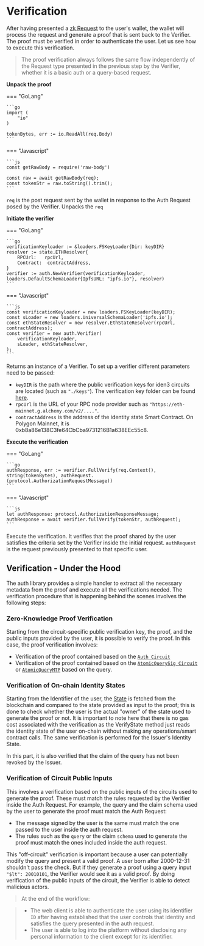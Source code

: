 # Verification

After having presented a [zk Request](./request-api-guide.md) to the user's wallet, the wallet will process the request and generate a proof that is sent back to the Verifier. 
The proof must be verified in order to authenticate the user. 
Let us see how to execute this verification.

> The proof verification always follows the same flow independently of the Request type presented in the previous step by the Verifier, whether it is a basic auth or a query-based request.

**Unpack the proof** 

=== "GoLang"

    ```go
    import (
        "io"
    )

    tokenBytes, err := io.ReadAll(req.Body)
    ```

=== "Javascript"

    ```js
    const getRawBody = require('raw-body')

    const raw = await getRawBody(req);
    const tokenStr = raw.toString().trim();
    ```

`req` is the post request sent by the wallet in response to the Auth Request posed by the Verifier. 
Unpacks the `req` 

**Initiate the verifier**

=== "GoLang"

    ```go
    verificationKeyloader := &loaders.FSKeyLoader{Dir: keyDIR}
    resolver := state.ETHResolver{
        RPCUrl:   rpcUrl,
        Contract:  contractAddress,
    }
    verifier := auth.NewVerifier(verificationKeyloader, loaders.DefaultSchemaLoader{IpfsURL: "ipfs.io"}, resolver)    
    ```

=== "Javascript"

    ```js
    const verificationKeyloader = new loaders.FSKeyLoader(keyDIR);
    const sLoader = new loaders.UniversalSchemaLoader('ipfs.io');
    const ethStateResolver = new resolver.EthStateResolver(rpcUrl, contractAddress);
    const verifier = new auth.Verifier(
        verificationKeyloader,
        sLoader, ethStateResolver,
    );
    ```

Returns an instance of a Verifier. To set up a verifier different parameters need to be passed: 

-  `keyDIR` is the path where the public verification keys for iden3 circuits are located (such as `"./keys"`). The verification key folder can be found <a href="https://github.com/iden3/tutorial-examples/tree/main/verifier-integration/keys" target="_blank">here</a>.
- `rpcUrl` is the URL of your RPC node provider such as `"https://eth-mainnet.g.alchemy.com/v2/...."`.
- `contractAddress` is the address of the identity state Smart Contract. On Polygon Mainnet, it is 0xb8a86e138C3fe64CbCba9731216B1a638EEc55c8.

**Execute the verification**

=== "GoLang"

    ```go
    authResponse, err := verifier.FullVerify(req.Context(), string(tokenBytes), authRequest.(protocol.AuthorizationRequestMessage))
    ```

=== "Javascript"

    ```js
    let authResponse: protocol.AuthorizationResponseMessage;
    authResponse = await verifier.fullVerify(tokenStr, authRequest);
    ```

Execute the verification. It verifies that the proof shared by the user satisfies the criteria set by the Verifier inside the initial request.
`authRequest` is the request previously presented to that specific user. 

## Verification - Under the Hood

The auth library provides a simple handler to extract all the necessary metadata from the proof and execute all the verifications needed. The verification procedure that is happening behind the scenes involves the following steps: 

### Zero-Knowledge Proof Verification

Starting from the circuit-specific public verification key, the proof, and the public inputs provided by the user, it is possible to verify the proof. In this case, the proof verification involves: 

- Verification of the proof contained based on the <a href="https://docs.iden3.io/protocol/main-circuits/#authentication" target="_blank">`Auth Circuit`</a>
- Verification of the proof contained based on the <a href="https://docs.iden3.io/protocol/main-circuits/#credentialatomicquerysig" target="_blank">`AtomicQuerySig Circuit`</a> or <a href="https://docs.iden3.io/protocol/main-circuits/#credentialatomicquerymtp" target="_blank">`AtomicQueryMTP`</a> based on the query.

### Verification of On-chain Identity States

Starting from the Identifier of the user, the <a href="https://docs.iden3.io/contracts/state" target="_blank">State</a> is fetched from the blockchain and compared to the state provided as input to the proof; this is done to check whether the user is the actual "owner" of the state used to generate the proof or not. It is important to note here that there is no gas cost associated with the verification as the VerifyState method just reads the identity state of the user on-chain without making any operations/smart contract calls. The same verification is performed for the Issuer's Identity State.

In this part, it is also verified that the claim of the query has not been revoked by the Issuer.

### Verification of Circuit Public Inputs

This involves a verification based on the public inputs of the circuits used to generate the proof. These must match the rules requested by the Verifier inside the Auth Request. For example, the query and the claim schema used by the user to generate the proof must match the Auth Request:

  - The message signed by the user is the same must match the one passed to the user inside the auth request.
  - The rules such as the `query` or the claim `schema` used to generate the proof must match the ones included inside the auth request. 
  
This "off-circuit" verification is important because a user can potentially modify the query and present a valid proof. A user born after 2000-12-31 shouldn't pass the check. But if they generate a proof using a query input `"$lt": 20010101`, the Verifier would see it as a valid proof. By doing verification of the public inputs of the circuit, the Verifier is able to detect malicious actors.

> At the end of the workflow:

> - The web client is able to authenticate the user using its identifier `ID` after having established that the user controls that identity and satisfies the query presented in the auth request.
> - The user is able to log into the platform without disclosing any personal information to the client except for its identifier.

